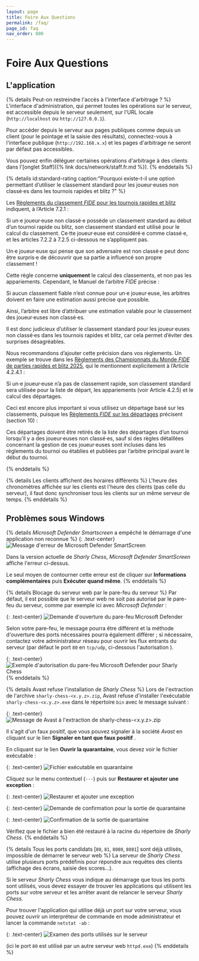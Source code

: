 ```yaml
---
layout: page
title: Foire Aux Questions
permalink: /faq/
page_id: faq
nav_order: 800
---
```


# Foire Aux Questions

## L'application

{% details Peut-on restreindre l'accès à l'interface d'arbitrage ? %}
  L'interface d'administration, qui permet toutes les opérations sur le serveur, est accessible depuis le serveur seulement, sur l'URL locale (`http://localhost` ou `http://127.0.0.1`).

  Pour accéder depuis le serveur aux pages publiques comme depuis un client (pour le pointage et la saisie des résultats), connectez-vous à l'interface publique (`http://192.168.x.x`) et les pages d'arbitrage ne seront par défaut pas accessibles.

  Vous pouvez enfin déléguer certaines opérations d'arbitrage à des clients dans l'[onglet Staff]({% link docs/network/staff.fr.md %}).
{% enddetails %}

{% details id:standard-rating caption:"Pourquoi existe-t-il une option permettant d’utiliser le classement standard pour les joueur·euses non classé·es dans les tournois rapides et blitz ?"  %}

Les [Règlements du classement _FIDE_ pour les tournois rapides et blitz](https://handbook.fide.com/chapter/B02RBRegulations2024) indiquent, à l’Article 7.2.1 :

<div class="quote">
  Si un·e joueur·euse non classé·e possède un classement standard au début d’un tournoi rapide ou blitz, son classement standard est utilisé pour le calcul du classement. Ce·tte joueur·euse est considéré·e comme classé·e, et les articles 7.2.2 à 7.2.5 ci-dessous ne s’appliquent pas.
</div>

Un·e joueur·euse qui pense que son adversaire est non classé·e peut donc être surpris·e de découvrir que sa partie a influencé son propre classement !

Cette règle concerne **uniquement** le calcul des classements, et non pas les appariements. Cependant, le Manuel de l’arbitre _FIDE_ précise :

<div class="quote">
  Si aucun classement fiable n’est connue pour un·e joueur·euse, les arbitres doivent en faire une estimation aussi précise que possible.
</div>

Ainsi, l’arbitre est libre d’attribuer une estimation valable pour le classement des joueur·euses non classé·es.

Il est donc judicieux d’utiliser le classement standard pour les joueur·euses non classé·es dans les tournois rapides et blitz, car cela permet d’éviter des surprises désagréables.

Nous recommandons d’ajouter cette précision dans vos règlements. Un exemple se trouve dans les [Règlements des Championnats du Monde _FIDE_ de parties rapides et blitz 2025](https://handbook.fide.com/files/handbook/wrbc_regulations_2025_open.pdf), qui le mentionnent explicitement à l’Article 4.2.4.1 :

<div class="quote">
  Si un·e joueur·euse n’a pas de classement rapide, son classement standard sera utilisée pour la liste de départ, les appariements (voir Article 4.2.5) et le calcul des départages.
</div>

Ceci est encore plus important si vous utilisez un départage basé sur les classements, puisque les [Règlements _FIDE_ sur les départages](https://handbook.fide.com/chapter/TieBreakRegulations082024) précisent (section 10) :

<div class="quote">
  Ces départages doivent être retirés de la liste des départages d’un tournoi lorsqu’il y a des joueur·euses non classé·es, sauf si des règles détaillées concernant la gestion de ces joueur·euses sont incluses dans les règlements du tournoi ou établies et publiées par l’arbitre principal avant le début du tournoi.
</div>

{% enddetails %}

{% details Les clients affichent des horaires différents %}
L'heure des chronomètres affichée sur les clients est l'heure des clients (pas celle du serveur), il faut donc synchroniser tous les clients sur un même serveur de temps.
{% enddetails %}

## Problèmes sous Windows


{% details _Microsoft Defender Smartscreen_ a empêché le démarrage d'une application non reconnue %}
  {: .text-center}
  ![Message d'erreur de _Microsoft Defender SmartScreen_](/assets/faq/faq-system-defender-smartscreen.jpg)

  Dans la version actuelle de _Sharly Chess_, _Microsoft Defender SmartScreen_ affiche l'erreur ci-dessus.

  Le seul moyen de contourner cette erreur est de cliquer sur **Informations complémentaires** puis **Exécuter quand même**.
{% enddetails %}

{% details Blocage du serveur web par le pare-feu du serveur %}
  Par défaut, il est possible que le serveur web ne soit pas autorisé par le pare-feu du serveur, comme par exemple ici avec _Microsoft Defender_ :

  {: .text-center}
  ![Demande d'ouverture du pare-feu _Microsoft Defender_](/assets/faq/faq-system-defender-firewall-1.jpg)

  Selon votre pare-feu, le message pourra être différent et la méthode d'ouverture des ports nécessaires pourra également différer ;
  si nécessaire, contactez votre administrateur réseau pour ouvrir les flux entrants du serveur (par défaut le port `80` en `tcp/udp`, ci-dessous l'autorisation ).

  {: .text-center}
  ![Exemple d'autorisation du pare-feu _Microsoft Defender_ pour _Sharly Chess_](/assets/faq/faq-system-defender-firewall-2.jpg)
{% enddetails %}

{% details Avast refuse l'installation de _Sharly Chess_ %}
  Lors de l'extraction de l'archive `sharly-chess-<x.y.z>.zip`, Avast refuse d'installer l'exécutable `sharly-chess-<x.y.z>.exe` dans le répertoire `bin` avec le message suivant :

  {: .text-center}
  ![Message de _Avast_ à l'extraction de `sharly-chess-<x.y.z>.zip`](/assets/faq/faq-system-avast-1.jpg)

  Il s'agit d'un faux positif, que vous pouvez signaler à la société _Avast_ en cliquant sur le lien **Signaler en tant que faux positif** .

  En cliquant sur le lien **Ouvrir la quarantaine**, vous devez voir le fichier exécutable :

  {: .text-center}
  ![Fichier exécutable en quarantaine](/assets/faq/faq-system-avast-2.jpg)

  Cliquez sur le menu contextuel (`···`) puis sur **Restaurer et ajouter une exception** :

  {: .text-center}
  ![Restaurer et ajouter une exception](/assets/faq/faq-system-avast-3.jpg)

  {: .text-center}
  ![Demande de confirmation pour la sortie de quarantaine](/assets/faq/faq-system-avast-4.jpg)

  {: .text-center}
  ![Confirmation de la sortie de quarantaine](/assets/faq/faq-system-avast-5.jpg)

  Vérifiez que le fichier a bien été restauré à la racine du répertoire de _Sharly Chess_.
{% enddetails %}

{% details Tous les ports candidats [`80`, `81`, `8080`, `8081`] sont déjà utilisés, impossible de démarrer le serveur web %}
  La serveur de _Sharly Chess_ utilise plusieurs ports prédéfinis pour répondre aux requêtes des clients (affichage des écrans, saisie des scores...).

  Si le serveur _Sharly Chess_ vous indique au démarrage que tous les ports sont utilisés, vous devez essayer de trouver les applications qui utilisent les ports sur votre serveur et les arrêter avant de relancer le serveur _Sharly Chess_.

  Pour trouver l'application qui utilise déjà un port sur votre serveur, vous pouvez ouvrir un interpréteur de commande en mode administrateur et lancer la commande `netstat -ab` :

  {: .text-center}
  ![Examen des ports utilisés sur le serveur](/assets/faq/faq-system-netstat.jpg)

  (ici le port `80` est utilisé par un autre serveur web `httpd.exe`)
{% enddetails %}
